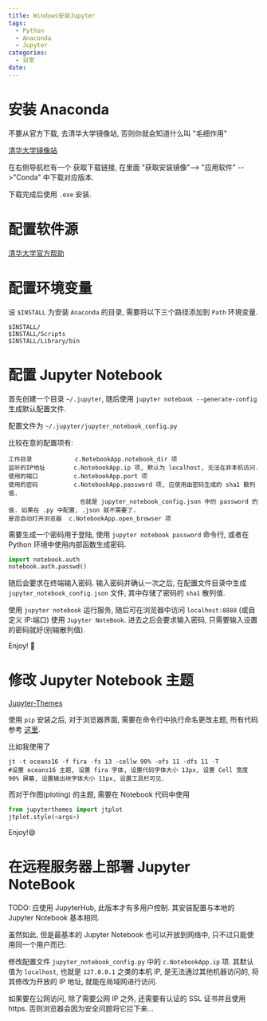 ```yaml
---
title: Windows安装Jupyter
tags:
  - Python
  - Anaconda
  - Jupyter
categories:
  - 日常
date:
---
```


<!--more-->

# 安装 Anaconda

不要从官方下载, 去清华大学镜像站, 否则你就会知道什么叫 "毛细作用"

[清华大学镜像站](https://mirrors.tuna.tsinghua.edu.cn)

在右侧导航栏有一个 获取下载链接, 在里面 "获取安装镜像"--> "应用软件" -->"Conda" 中下载对应版本.

下载完成后使用 `.exe` 安装.

# 配置软件源

[清华大学官方帮助](https://mirrors.tuna.tsinghua.edu.cn/help/anaconda)

# 配置环境变量

设 `$INSTALL` 为安装 `Anaconda` 的目录, 需要将以下三个路径添加到 `Path` 环境变量.

```
$INSTALL/
$INSTALL/Scripts
$INSTALL/Library/bin
```

# 配置 Jupyter Notebook

首先创建一个目录 `~/.jupyter`, 随后使用 `jupyter notebook --generate-config` 生成默认配置文件.

配置文件为 `~/.jupyter/jupyter_notebook_config.py`

比较在意的配置项有:

```
工作目录            c.NotebookApp.notebook_dir 项
监听的IP地址        c.NotebookApp.ip 项, 默认为 localhost, 无法在非本机访问.
使用的端口          c.NotebookApp.port 项
使用的密码          c.NotebookApp.password 项, 应使用由密码生成的 sha1 散列值.
                    也就是 jupyter_notebook_config.json 中的 password 的值. 如果在 .py 中配置, .json 就不需要了.
是否自动打开浏览器  c.NotebookApp.open_browser 项
```

需要生成一个密码用于登陆, 使用 `jupyter notebook password` 命令行, 或者在 Python 环境中使用内部函数生成密码.

```py
import notebook.auth
notebook.auth.passwd()
```

随后会要求在终端输入密码. 输入密码并确认一次之后, 在配置文件目录中生成 `jupyter_notebook_config.json` 文件, 其中存储了密码的 `sha1` 散列值.

使用 `jupyter notebook` 运行服务, 随后可在浏览器中访问 `localhost:8888` (或自定义 IP:端口) 使用 `Jupyter NoteBook`. 进去之后会要求输入密码, 只需要输入设置的密码就好(别输散列值).

Enjoy! 🙂

# 修改 Jupyter Notebook 主题

[Jupyter-Themes](https://github.com/dunovank/jupyter-themes)

使用 `pip` 安装之后, 对于浏览器界面, 需要在命令行中执行命名更改主题, 所有代码参考 [这里](https://github.com/dunovank/jupyter-themes#command-line-usage).

比如我使用了

```
jt -t oceans16 -f fira -fs 13 -cellw 90% -ofs 11 -dfs 11 -T
#设置 oceans16 主题, 设置 fira 字体, 设置代码字体大小 13px, 设置 Cell 宽度 90% 屏幕, 设置输出块字体大小 11px, 设置工具栏可见.
```

而对于作图(ploting) 的主题, 需要在 Notebook 代码中使用

```py
from jupyterthemes import jtplot
jtplot.style(<args>)
```

Enjoy!😄

# 在远程服务器上部署 Jupyter NoteBook

TODO: 应使用 JupyterHub, 此版本才有多用户控制. 其安装配置与本地的 Jupyter Notebook 基本相同.

虽然如此, 但是最基本的 Jupyter Notebook 也可以开放到网络中, 只不过只能使用同一个用户而已:

修改配置文件 `jupyter_notebook_config.py` 中的 `c.NotebookApp.ip` 项. 其默认值为 `localhost`, 也就是 `127.0.0.1` 之类的本机 IP, 是无法通过其他机器访问的, 将其修改为开放的 IP 地址, 就能在局域网进行访问.

如果要在公网访问, 除了需要公网 IP 之外, 还需要有认证的 SSL 证书并且使用 https. 否则浏览器会因为安全问题将它拦下来...
